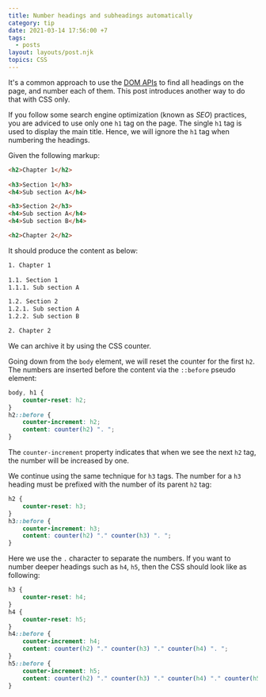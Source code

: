 ```yaml
---
title: Number headings and subheadings automatically
category: tip
date: 2021-03-14 17:56:00 +7
tags:
  - posts
layout: layouts/post.njk
topics: CSS
---
```


It's a common approach to use the [DOM APIs](https://htmldom.dev) to find all headings on the page, and number each of them. This post introduces another way to do that with CSS only.

If you follow some search engine optimization (known as _SEO_) practices, you are adviced to use only one `h1` tag on the page. The single `h1` tag is used to display the main title. Hence, we will ignore the `h1` tag when numbering the headings.

Given the following markup:

```html
<h2>Chapter 1</h2>
    
<h3>Section 1</h3>
<h4>Sub section A</h4>

<h3>Section 2</h3>
<h4>Sub section A</h4>
<h4>Sub section B</h4>

<h2>Chapter 2</h2>
```

It should produce the content as below:

```html
1. Chapter 1
    
1.1. Section 1
1.1.1. Sub section A

1.2. Section 2
1.2.1. Sub section A
1.2.2. Sub section B

2. Chapter 2
```

We can archive it by using the CSS counter. 

Going down from the `body` element, we will reset the counter for the first `h2`. The numbers are inserted before the content via the `::before` pseudo element:

```css
body, h1 {
    counter-reset: h2;
}
h2::before {
    counter-increment: h2;
    content: counter(h2) ". ";
}
```

The `counter-increment` property indicates that when we see the next `h2` tag, the number will be increased by one.

We continue using the same technique for `h3` tags. The number for a `h3` heading must be prefixed with the number of its parent `h2` tag:

```css
h2 {
    counter-reset: h3;
}
h3::before {
    counter-increment: h3;
    content: counter(h2) "." counter(h3) ". ";
}
```

Here we use the `.` character to separate the numbers. If you want to number deeper headings such as `h4`, `h5`, then the CSS should look like as following:

```css
h3 {
    counter-reset: h4;
}
h4 {
    counter-reset: h5;
}
h4::before {
    counter-increment: h4;
    content: counter(h2) "." counter(h3) "." counter(h4) ". ";
}
h5::before {
    counter-increment: h5;
    content: counter(h2) "." counter(h3) "." counter(h4) "." counter(h5) ". ";
}
```